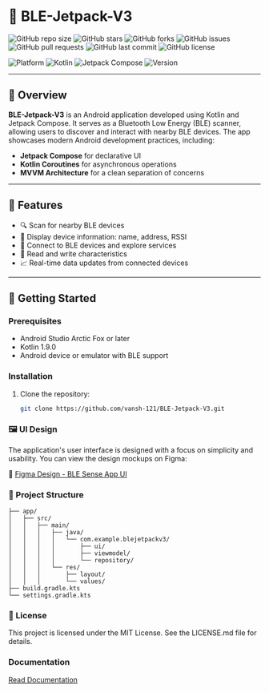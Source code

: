 # 🔗 BLE-Jetpack-V3

![GitHub repo size](https://img.shields.io/github/repo-size/vansh-121/BLE-Jetpack-V3?style=flat-square)
![GitHub stars](https://img.shields.io/github/stars/vansh-121/BLE-Jetpack-V3?style=flat-square)
![GitHub forks](https://img.shields.io/github/forks/vansh-121/BLE-Jetpack-V3?style=flat-square)
![GitHub issues](https://img.shields.io/github/issues/vansh-121/BLE-Jetpack-V3?style=flat-square)
![GitHub pull requests](https://img.shields.io/github/issues-pr/vansh-121/BLE-Jetpack-V3?style=flat-square)
![GitHub last commit](https://img.shields.io/github/last-commit/vansh-121/BLE-Jetpack-V3?style=flat-square)
![GitHub license](https://img.shields.io/github/license/vansh-121/BLE-Jetpack-V3?style=flat-square)

![Platform](https://img.shields.io/badge/platform-android-blue?logo=android&style=flat-square)
![Kotlin](https://img.shields.io/badge/kotlin-1.9.0-blueviolet?logo=kotlin&style=flat-square)
![Jetpack Compose](https://img.shields.io/badge/Jetpack%20Compose-1.5.0-brightgreen?style=flat-square&logo=android)
![Version](https://img.shields.io/badge/version-1.0.0-blue?style=flat-square)

---

## 📱 Overview

**BLE-Jetpack-V3** is an Android application developed using Kotlin and Jetpack Compose. It serves as a Bluetooth Low Energy (BLE) scanner, allowing users to discover and interact with nearby BLE devices. The app showcases modern Android development practices, including:

- **Jetpack Compose** for declarative UI
- **Kotlin Coroutines** for asynchronous operations
- **MVVM Architecture** for a clean separation of concerns

---

## 🔧 Features

- 🔍 Scan for nearby BLE devices
- 📡 Display device information: name, address, RSSI
- 🔗 Connect to BLE devices and explore services
- 📄 Read and write characteristics
- 📈 Real-time data updates from connected devices

---

## 🚀 Getting Started

### Prerequisites

- Android Studio Arctic Fox or later
- Kotlin 1.9.0
- Android device or emulator with BLE support

### Installation

1. Clone the repository:

   ```bash
   git clone https://github.com/vansh-121/BLE-Jetpack-V3.git


### 🖼️ UI Design
The application's user interface is designed with a focus on simplicity and usability. You can view the design mockups on Figma:

🔗 [Figma Design - BLE Sense App UI](https://www.figma.com/design/1xPsitZvQxWnFjpwRzwra5/BLE-Sense-App-UI?m=auto&t=G4m5HJRcbUnNfJLW-1)

### 📁 Project Structure

```BLE-Jetpack-V3/
├── app/
│   ├── src/
│   │   ├── main/
│   │   │   ├── java/
│   │   │   │   └── com.example.blejetpackv3/
│   │   │   │       ├── ui/
│   │   │   │       ├── viewmodel/
│   │   │   │       └── repository/
│   │   │   └── res/
│   │   │       ├── layout/
│   │   │       └── values/
├── build.gradle.kts
└── settings.gradle.kts
```

### 📜 License
This project is licensed under the MIT License. See the LICENSE.md file for details.

### Documentation

[Read Documentation](https://docs.google.com/document/d/1NH8aituXVrfQx1NdCqPEUDg4iR6EYuuGj-75fXbgGHY/edit?usp=sharing)

